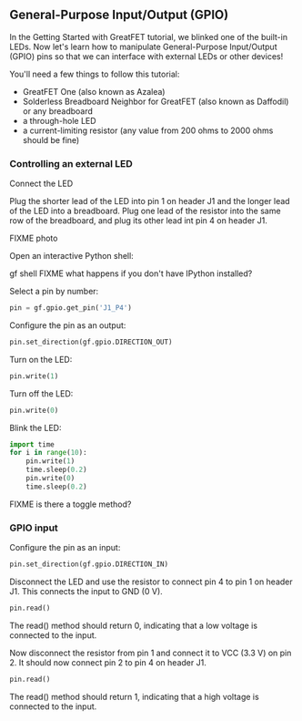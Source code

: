## General-Purpose Input/Output (GPIO)

In the Getting Started with GreatFET tutorial, we blinked one of the built-in
LEDs.  Now let's learn how to manipulate General-Purpose Input/Output (GPIO)
pins so that we can interface with external LEDs or other devices!

You'll need a few things to follow this tutorial:

* GreatFET One (also known as Azalea)
* Solderless Breadboard Neighbor for GreatFET (also known as Daffodil) or any breadboard
* a through-hole LED
* a current-limiting resistor (any value from 200 ohms to 2000 ohms should be fine)


### Controlling an external LED

Connect the LED

Plug the shorter lead of the LED into pin 1 on header J1 and the longer lead of
the LED into a breadboard.  Plug one lead of the resistor into the same row of
the breadboard, and plug its other lead int pin 4 on header J1.

FIXME photo

Open an interactive Python shell:

gf shell FIXME what happens if you don't have IPython installed?

Select a pin by number:

```python
pin = gf.gpio.get_pin('J1_P4')
```

Configure the pin as an output:

```python
pin.set_direction(gf.gpio.DIRECTION_OUT)
```

Turn on the LED:

```python
pin.write(1)
```

Turn off the LED:

```python
pin.write(0)
```

Blink the LED:

```python
import time
for i in range(10):
	pin.write(1)
	time.sleep(0.2)
	pin.write(0)
	time.sleep(0.2)
```

FIXME is there a toggle method?


### GPIO input

Configure the pin as an input:

```python
pin.set_direction(gf.gpio.DIRECTION_IN)
```

Disconnect the LED and use the resistor to connect pin 4 to pin 1 on header J1.
This connects the input to GND (0 V).

```python
pin.read()
```

The read() method should return 0, indicating that a low voltage is connected
to the input.

Now disconnect the resistor from pin 1 and connect it to VCC (3.3 V) on pin
2.  It should now connect pin 2 to pin 4 on header J1.

```python
pin.read()
```

The read() method should return 1, indicating that a high voltage is connected
to the input.
